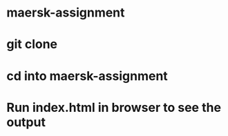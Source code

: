 # maersk-assignment

# git clone

# cd into maersk-assignment

# Run index.html in browser to see the output
